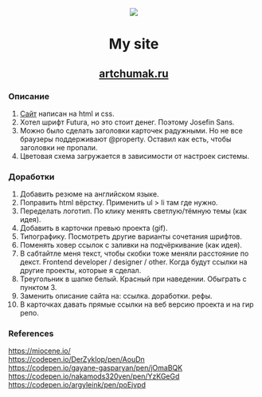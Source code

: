<p align="center"><img src="https://img.icons8.com/emoji/100/000000/dog-face.png"/></p>  

# <p align="center">My site</p>
## <p align="center"><a href="https://artchumak.ru">artchumak.ru</a></p>


### Описание
1. [Сайт](https://artchumak.ru) написан на html и css.
2. Хотел шрифт Futura, но это стоит денег. Поэтому Josefin Sans.
3. Можно было сделать заголовки карточек радужными. Но не все браузеры поддерживают @property. Оставил как есть, чтобы заголовки не пропали.
4. Цветовая схема загружается в зависимости от настроек системы.
### Доработки
1. Добавить резюме на английском языке.
2. Поправить html вёрстку. Применить ul > li там где нужно.
3. Переделать логотип. По клику менять светлую/тёмную темы (как идея).
4. Добавить в карточки превью проекта (gif).
5. Типографику. Посмотреть другие варианты сочетания шрифтов.
6. Поменять ховер ссылок с заливки на подчёркивание (как идея).
7. В сабтайтле меня текст, чтобы скобки тоже меняли расстояние по декст. Frontend developer / designer / other. Когда будут ссылки на другие проекты, которые я сделал.
8. Треугольник в шапке белый. Красный при наведении. Обыграть с пунктом 3.
9. Заменить описание сайта на: ссылка. доработки. рефы.
10. В карточках давать прямые ссылки на веб версию проекта и на гир репо. 


### References
https://miocene.io/  
https://codepen.io/DerZyklop/pen/AouDn  
https://codepen.io/gayane-gasparyan/pen/jOmaBQK  
https://codepen.io/nakamods320yen/pen/YzKGeGd  
https://codepen.io/argyleink/pen/poEjvpd
